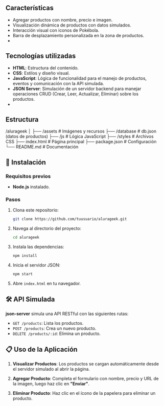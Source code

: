 ## Características
- Agregar productos con nombre, precio e imagen.
- Visualización dinámica de productos con datos simulados.
- Interacción visual con iconos de Pokébola.
- Barra de desplazamiento personalizada en la zona de productos.
- 
## Tecnologías utilizadas

- **HTML**: Estructura del contenido.
- **CSS**: Estilos y diseño visual.
- **JavaScript**: Lógica de funcionalidad para el manejo de productos, eventos y comunicación con la API simulada.
- **JSON Server**: Simulación de un servidor backend para manejar operaciones CRUD (Crear, Leer, Actualizar, Eliminar) sobre los productos.
- 
## Estructura
/alurageek
│
├── /assets         # Imágenes y recursos
├── /database       # db.json (datos de productos)
├── /js             # Lógica JavaScript
├── /styles         # Archivos CSS
├── index.html      # Página principal
├── package.json    # Configuración
└── README.md       # Documentación

## 🚀 Instalación

### Requisitos previos

- **Node.js** instalado.

### Pasos

1. Clona este repositorio:

   ```bash
   git clone https://github.com/tuusuario/alurageek.git
   ```

2. Navega al directorio del proyecto:

   ```bash
   cd alurageek
   ```

3. Instala las dependencias:

   ```bash
   npm install
   ```

4. Inicia el servidor JSON:

   ```bash
   npm start
   ```

5. Abre `index.html` en tu navegador.

## 🛠️ API Simulada

**json-server** simula una API RESTful con las siguientes rutas:

- `GET /products`: Lista los productos.
- `POST /products`: Crea un nuevo producto.
- `DELETE /products/:id`: Elimina un producto.

## 📋 Uso de la Aplicación

1. **Visualizar Productos**: Los productos se cargan automáticamente desde el servidor simulado al abrir la página.
   
2. **Agregar Producto**: Completa el formulario con nombre, precio y URL de la imagen, luego haz clic en **"Enviar"**.
   
3. **Eliminar Producto**: Haz clic en el ícono de la papelera para eliminar un producto.

